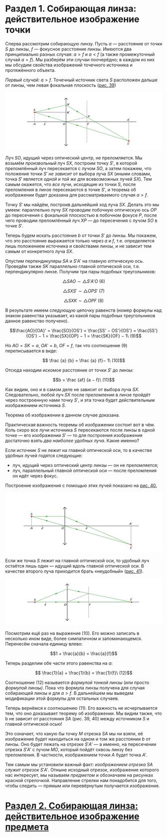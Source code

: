 # Раздел 1. Собирающая линза: действительное изображение точки

Сперва рассмотрим собирающую линзу. Пусть $a$ — расстояние от точки $S$ до линзы, $f$ — фокусное расстояние линзы. Имеются два принципиально разных случая: $a > f$ и $a < f$ (а также промежуточный случай $a = f$). Мы разберём эти случаи поочерёдно; в каждом из них мы обсудим свойства изображений точечного источника и протяжённого объекта.

_Первый случай:_ $a > f$. Точечный источник света $S$ расположен дальше от линзы, чем левая фокальная плоскость ([рис. 39](/image/Рисунок39.jpg))

![Случай a > f: действительное изображение точки S](/image/Рисунок39.jpg)

Луч $SO$, идущий через оптический центр, не преломляется. Мы возьмём _произвольный_ луч $SX$, построим точку $S'$, в которой преломлённый луч пересекается с лучом $SO$, а затем покажем, что положение точки $S'$ _не зависит_ от выбора луча $SX$ (иными словами, точка $S'$ является _одной и той же_ для всевозможных лучей $SX$). Тем самым окажется, что _все_ лучи, исходящие из точки $S$, после преломления в линзе пересекаются в точке $S'$, и теорема об изображении будет доказана для рассматриваемого случая $a > f$.

Точку $S'$ мы найдём, построив дальнейший ход луча $SX$. Делать это мы умеем: параллельно лучу $SX$ проводим побочную оптическую ось $OP$ до пересечения с фокальной плоскостью в побочном фокусе $P$, после чего проводим преломлённый луч $XP$ — до пересечения с лучом $SO$ в точке $S'$.

Теперь будем искать расстояние $b$ от точки $S'$ до линзы. Мы покажем, что это расстояние выражается только через $a$ и $f$, т.е. определяется лишь положением источника и свойствами линзы, и не зависит тем самым от конкретного луча $SX$.

Опустим перпендикуляры $SA$ и $S'A'$ на главную оптическую ось. Проведём также $SK$ параллельно главной оптической оси, т.е. перпендикулярно линзе. Получим три пары подобных треугольников:

$$ \bigtriangleup SAO ∼ \bigtriangleup S'A'O\ (6)$$

$$ \bigtriangleup SXS' ∼ \bigtriangleup OPS'\ (7)$$

$$ \bigtriangleup SXK ∼ \bigtriangleup OPF\ (8)$$

В результате имеем следующую цепочку равенств (номер формулы над знаком равенства указывает, из какой пары подобных треугольников данное равенство получено).

$$\frac{AO}{OA}' = \frac{SO}{OS'} = \frac{SS' − OS'}{OS'} = \frac{SS'}{OS'} − 1 = \frac{SX}{OP} − 1 = \frac{SK}{OF} − 1\ (9)$$

Но $AO = SK = a$, $OA' = b$, $OF = f$, так что соотношение (9) переписывается в виде:

$$ \frac {a} {b} = \frac {a} {f}− 1\ (10)$$

Отсюда находим искомое расстояние от точки $S'$ до линзы:

$$b = \frac {af} {a − f}\ (11)$$

Как видим, оно и в самом деле не зависит от выбора луча $SX$. Следовательно, любой луч $SX$ после преломления в линзе пройдёт через построенную нами точку $S'$, и эта точка будет действительным изображением источника $S$.

Теорема об изображении в данном случае доказана.

Практическая важность теоремы об изображении состоит вот в чём. Коль скоро все лучи источника $S$ пересекаются после линзы в одной точке — его изображении $S'$ — то для построения изображения достаточно взять _два наиболее удобных луча_. Какие именно?

Если источник _S_ не лежит на главной оптической оси, то в качестве удобных лучей годятся следующие:
- луч, идущий через оптический центр линзы — он не преломляется;
- луч, параллельный главной оптической оси — после преломления он идёт через фокус.

Построение изображения с помощью этих лучей показано на [рис. 40.](/image/Рисунок40.jpg)

![Построение изображения точки S, не лежащей на главной оптической оси](/image/Рисунок40.jpg)

Если же точка $S$ лежит на главной оптической оси, то удобный луч остаётся лишь один — идущий вдоль главной оптической оси. В качестве второго луча приходится брать «неудобный» ([рис. 41](/image/Рисунок41.jpg)).

![Построение изображения точки S, лежащей на главной оптической оси](/image/Рисунок41.jpg)

Посмотрим ещё раз на выражение (10). Его можно записать в несколько ином виде, более симпатичном и запоминающемся. Перенесём сначала единицу влево:

 $$1 + \frac{a}{b} = \frac{a}{f}$$

 Теперь разделим обе части этого равенства на $a$:

 $$ \frac{1}{a} + \frac{1}{b} = \frac{1}{f}\ (12)$$

 Соотношение (12) называется _формулой тонкой линзы_ (или просто _формулой линзы)_. Пока что формула линзы получена для случая собирающей линзы и для $a > f$. В дальнейшем мы выведем модификации этой формулы для остальных случаев.
 
Теперь вернёмся к соотношению (11). Его важность не исчерпывается тем, что оно доказывает теорему об изображении. Мы видим также, что b не зависит от расстояния $SA$ (рис. 39, 40) между источником $S$ и главной оптической осью!

Это означает, что какую бы точку $M$ отрезка $SA$ мы ни взяли, её изображение будет находиться на одном и том же расстоянии $b$ от линзы. Оно будет лежать на отрезке $S'A'$ — а именно, на пересечении отрезка $S'A'$ с лучом $MO$, который пойдёт сквозь линзу без преломления. В частности, изображением точки $A$ будет точка $A'$.

Тем самым мы установили важный факт: _изображением отрезка_ $SA$ _служит отрезок_ $S'A'$. Отныне исходный отрезок, изображение которого нас интересует, мы называем _предметом_ и обозначаем на рисунках красной стрелочкой. Направление стрелки нам понадобится для того, чтобы следить — прямым или перевёрнутым получается изображение.














# [Раздел 2. Собирающая линза: действительное изображение предмета](/Тонкие%20линзы.%20Построение%20изображений/Собирающая%20линза%3A%20действительное%20изображение%20предмета.md)

